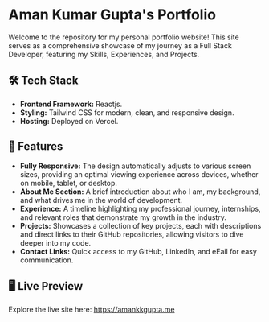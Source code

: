 # Aman Kumar Gupta's Portfolio

Welcome to the repository for my personal portfolio website! This site serves as a comprehensive showcase of my journey as a Full Stack Developer, featuring my Skills, Experiences, and Projects.

## 🛠️ Tech Stack
- **Frontend Framework:** Reactjs.
- **Styling:** Tailwind CSS for modern, clean, and responsive design.
- **Hosting:** Deployed on Vercel.

## 🌟 Features
- **Fully Responsive:** The design automatically adjusts to various screen sizes, providing an optimal viewing experience across devices, whether on mobile, tablet, or desktop.
- **About Me Section:** A brief introduction about who I am, my background, and what drives me in the world of development.
- **Experience:** A timeline highlighting my professional journey, internships, and relevant roles that demonstrate my growth in the industry.
- **Projects:** Showcases a collection of key projects, each with descriptions and direct links to their GitHub repositories, allowing visitors to dive deeper into my code.
- **Contact Links:** Quick access to my GitHub, LinkedIn, and eEail for easy communication.

## 🖥️ Live Preview
Explore the live site here: https://amankkgupta.me

